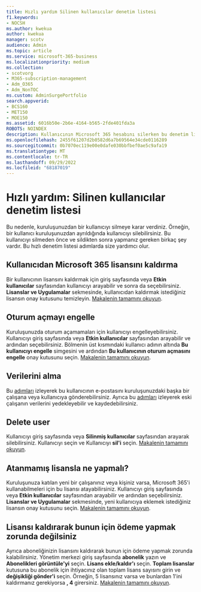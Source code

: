 ```yaml
---
title: Hızlı yardım Silinen kullanıcılar denetim listesi
f1.keywords:
- NOCSH
ms.author: kwekua
author: kwekua
manager: scotv
audience: Admin
ms.topic: article
ms.service: microsoft-365-business
ms.localizationpriority: medium
ms.collection:
- scotvorg
- M365-subscription-management
- Adm_O365
- Adm_NonTOC
ms.custom: AdminSurgePortfolio
search.appverid:
- BCS160
- MET150
- MOE150
ms.assetid: 6016b50e-2b6e-4164-b565-2fde401fda3a
ROBOTS: NOINDEX
description: Kullanıcının Microsoft 365 hesabını silerken bu denetim listesini izleyin.
ms.openlocfilehash: 2455f61207d2b0582d6a7b69564e34cde0116289
ms.sourcegitcommit: 0b7070ec119e00e0dafe030bbfbef0ae5c9afa19
ms.translationtype: MT
ms.contentlocale: tr-TR
ms.lasthandoff: 09/29/2022
ms.locfileid: "68187019"
---
```

# <a name="quick-help-deleted-users-checklist"></a>Hızlı yardım: Silinen kullanıcılar denetim listesi

Bu nedenle, kuruluşunuzdan bir kullanıcıyı silmeye karar verdiniz. Örneğin, bir kullanıcı kuruluşunuzdan ayrıldığında kullanıcıyı silebilirsiniz. Bu kullanıcıyı silmeden önce ve sildikten sonra yapmanız gereken birkaç şey vardır. Bu hızlı denetim listesi adımlarda size yardımcı olur.
  
## <a name="remove-the-microsoft-365-license-from-the-user"></a>Kullanıcıdan Microsoft 365 lisansını kaldırma

Bir kullanıcının lisansını kaldırmak için giriş sayfasında veya **Etkin kullanıcılar** sayfasından kullanıcıyı arayabilir ve sonra da seçebilirsiniz. **Lisanslar ve Uygulamalar** sekmesinde, kullanıcıdan kaldırmak istediğiniz lisansın onay kutusunu temizleyin. [Makalenin tamamını okuyun](../manage/remove-licenses-from-users.md).
  
## <a name="block-sign-in"></a>Oturum açmayı engelle

Kuruluşunuzda oturum açamamaları için kullanıcıyı engelleyebilirsiniz. Kullanıcıyı giriş sayfasında veya **Etkin kullanıcılar** sayfasından arayabilir ve ardından seçebilirsiniz. Bölmenin üst kısmındaki kullanıcı adının altında **Bu kullanıcıyı engelle** simgesini ve ardından **Bu kullanıcının oturum açmasını engelle** onay kutusunu seçin. [Makalenin tamamını okuyun](../add-users/assign-admin-roles.md).
  
## <a name="get-their-data"></a>Verilerini alma

Bu [adımları](../add-users/remove-former-employee.md) izleyerek bu kullanıcının e-postasını kuruluşunuzdaki başka bir çalışana veya kullanıcıya gönderebilirsiniz. Ayrıca bu [adımları](../add-users/get-access-to-and-back-up-a-former-user-s-data.md) izleyerek eski çalışanın verilerini yedekleyebilir ve kaydedebilirsiniz.
  
## <a name="delete-user"></a>Delete user

Kullanıcıyı giriş sayfasında veya **Silinmiş kullanıcılar** sayfasından arayarak silebilirsiniz. Kullanıcıyı seçin ve Kullanıcıyı **sil'i** seçin. [Makalenin tamamını okuyun](../add-users/delete-a-user.md).
  
## <a name="what-to-do-with-the-unassigned-license"></a>Atanmamış lisansla ne yapmalı?

Kuruluşunuza katılan yeni bir çalışanınız veya kişiniz varsa, Microsoft 365'i kullanabilmeleri için bu lisansı atayabilirsiniz. Kullanıcıyı giriş sayfasında veya **Etkin kullanıcılar** sayfasından arayabilir ve ardından seçebilirsiniz. **Lisanslar ve Uygulamalar** sekmesinde, yeni kullanıcıya eklemek istediğiniz lisansın onay kutusunu seçin. [Makalenin tamamını okuyun](../manage/assign-licenses-to-users.md).
  
## <a name="remove-license-so-you-dont-have-to-pay-for-it"></a>Lisansı kaldırarak bunun için ödeme yapmak zorunda değilsiniz

Ayrıca aboneliğinizin lisansını kaldırarak bunun için ödeme yapmak zorunda kalabilirsiniz. Yönetim merkezi giriş sayfasında **abonelik** yazın ve **Abonelikleri görüntüle'yi** seçin. **Lisans ekle/kaldır'ı** seçin. **Toplam lisanslar** kutusuna bu abonelik için ihtiyacınız olan toplam lisans sayısını girin ve **değişikliği gönder'i** seçin. Örneğin, 5 lisansınız varsa ve bunlardan 1'ini kaldırmanız gerekiyorsa **, 4** girersiniz. [Makalenin tamamını okuyun](../../commerce/licenses/buy-licenses.md).